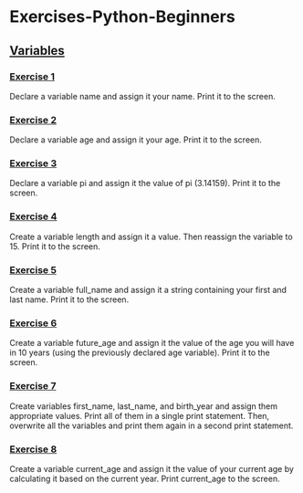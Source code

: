 # Exercises-Python-Beginners

## [Variables](https://github.com/Sif247/Exercises-Python-Beginners/tree/main/Variables)
### [Exercise 1](https://github.com/Sif247/Exercises-Python-Beginners/blob/main/Variables/Exercise%201.py)
Declare a variable name and assign it your name. Print it to the screen.

### [Exercise 2](https://github.com/Sif247/Exercises-Python-Beginners/blob/main/Variables/Exercise%202.py)
Declare a variable age and assign it your age. Print it to the screen.

### [Exercise 3](https://github.com/Sif247/Exercises-Python-Beginners/blob/main/Variables/Exercise%203.py)
Declare a variable pi and assign it the value of pi (3.14159). Print it to the screen.

### [Exercise 4](https://github.com/Sif247/Exercises-Python-Beginners/blob/main/Variables/Exercise%204.py)
Create a variable length and assign it a value. Then reassign the variable to 15. Print it to the screen.

### [Exercise 5](https://github.com/Sif247/Exercises-Python-Beginners/blob/main/Variables/Exercise%205.py)
Create a variable full_name and assign it a string containing your first and last name. Print it to the screen.

### [Exercise 6](https://github.com/Sif247/Exercises-Python-Beginners/blob/main/Variables/Exercise%206.py)
Create a variable future_age and assign it the value of the age you will have in 10 years (using the previously declared age variable). Print it to the screen.

### [Exercise 7](https://github.com/Sif247/Exercises-Python-Beginners/blob/main/Variables/Exercise%207.py)
Create variables first_name, last_name, and birth_year and assign them appropriate values. Print all of them in a single print statement. Then, overwrite all the variables and print them again in a second print statement.

### [Exercise 8](https://github.com/Sif247/Exercises-Python-Beginners/blob/main/Variables/Exercise%208.py)
Create a variable current_age and assign it the value of your current age by calculating it based on the current year. Print current_age to the screen.
